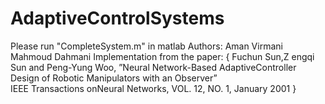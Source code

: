 # AdaptiveControlSystems
Please run "CompleteSystem.m" in matlab
Authors:
Aman Virmani
Mahmoud Dahmani 
Implementation from the paper: 
{
Fuchun Sun,Z engqi Sun and Peng-Yung Woo, 
”Neural Network-Based AdaptiveController  Design  of  Robotic  Manipulators  with  an  Observer”  
IEEE  Transactions  onNeural Networks, VOL. 12, NO. 1, January 2001
}
